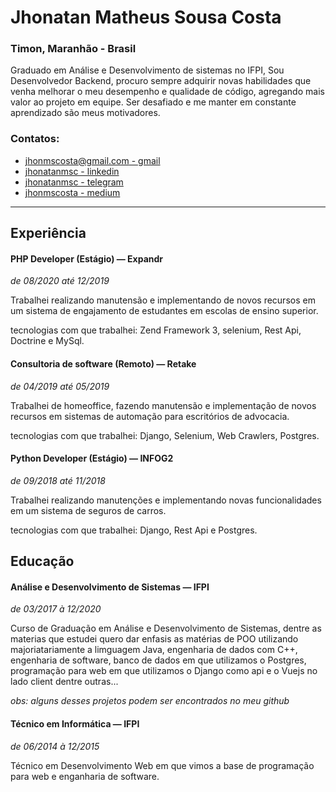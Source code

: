 # Jhonatan Matheus Sousa Costa
### Timon, Maranhão - Brasil
Graduado em Análise e Desenvolvimento de sistemas no IFPI, Sou Desenvolvedor Backend, procuro sempre adquirir novas habilidades que venha melhorar o meu desempenho e qualidade de código, agregando mais valor ao projeto em equipe. Ser desafiado e me manter em constante aprendizado são meus motivadores.
### Contatos:
- [jhonmscosta@gmail.com - gmail](mailto:jhonmscosta@gmail.com)
- [jhonatanmsc - linkedin](https://www.linkedin.com/in/jhonatanmsc)
- [jhonatanmsc - telegram](https://t.me/jhonatanmsc)
- [jhonmscosta - medium](https://medium.com/@jhonmscosta)
------------------------------
## Experiência
#### PHP Developer (Estágio) — Expandr
_de 08/2020 até 12/2019_

Trabalhei realizando manutensão e implementando de novos recursos em um sistema de engajamento de estudantes em escolas de ensino superior.

tecnologias com que trabalhei: Zend Framework 3, selenium, Rest Api, Doctrine e MySql.

#### Consultoria de software (Remoto) — Retake
_de 04/2019 até 05/2019_

Trabalhei de homeoffice, fazendo manutensão e implementação de novos recursos em sistemas de automação para escritórios de advocacia.

tecnologias com que trabalhei: Django, Selenium, Web Crawlers, Postgres.

#### Python Developer (Estágio) — INFOG2
_de 09/2018 até 11/2018_

Trabalhei realizando manutenções e implementando novas funcionalidades em um sistema de seguros de carros.

tecnologias com que trabalhei: Django, Rest Api e Postgres.
## Educação
#### Análise e Desenvolvimento de Sistemas — IFPI
_de 03/2017 à 12/2020_

Curso de Graduação em Análise e Desenvolvimento de Sistemas, dentre as materias que estudei quero dar enfasis as matérias de POO utilizando majoriatariamente a limguagem Java, engenharia de dados com C++, engenharia de software, banco de dados em que utilizamos o Postgres, programação para web em que utilizamos o Django como api e o Vuejs no lado client dentre outras...

_obs: alguns desses projetos podem ser encontrados no meu github_

#### Técnico em Informática — IFPI
_de 06/2014 à 12/2015_

Técnico em Desenvolvimento Web em que vimos a base de programação para web e enganharia de software.


